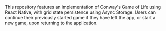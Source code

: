 This repository features an implementation of Conway's Game of Life using React Native, with grid state persistence using Async Storage. Users can continue their previously started game if they have left the app, or start a new game, upon returning to the application.
